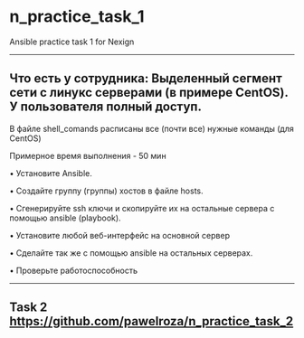 # n_practice_task_1

Ansible practice task 1 for Nexign

----------------------------------
Что есть у сотрудника: Выделенный сегмент сети с линукс серверами (в примере CentOS). У пользователя полный доступ.
----------------------------------
В файле shell_comands расписаны все (почти все) нужные команды (для CentOS)


Примерное время выполнения - 50 мин

• Установите Ansible. 

• Создайте группу (группы) хостов в файле hosts. 

• Сгенерируйте ssh ключи и скопируйте их на остальные сервера с помощью ansible (playbook).

• Установите любой веб-интерфейс на основной сервер

• Сделайте так же с помощью ansible на остальных серверах.

• Проверьте работоспособность

-----
Task 2 https://github.com/pawelroza/n_practice_task_2
-----

